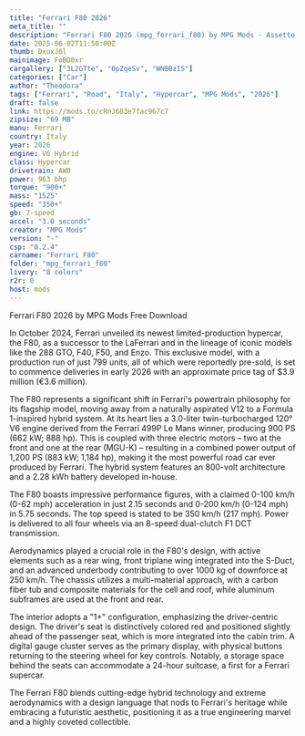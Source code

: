 ```yaml
---
title: "Ferrari F80 2026"
meta_title: ""
description: "Ferrari F80 2026 (mpg_ferrari_f80) by MPG Mods - Assetto Corsa Mods free download"
date: 2025-06-02T11:50:00Z
thumb: DxuxJ6l
mainimage: FoBD0xr
cargallery: ["3L2GTte", "OpZqeSv", "WNBBzIS"]
categories: ["Car"]
author: "Theodora"
tags: ["Ferrari", "Road", "Italy", "Hypercar", "MPG Mods", "2026"]
draft: false
link: https://mods.to/cRnJ683e7fac967c7
zipsize: "69 MB"
manu: Ferrari
country: Italy
year: 2026
engine: V6 Hybrid
class: Hypercar
drivetrain: AWD
power: 963 bhp 
torque: "900+"
mass: "1525"
speed: "350+"
gb: 7-speed
accel: "3.0 seconds"
creator: "MPG Mods"
version: "-"
csp: "0.2.4"
carname: "Ferrari F80"
folder: "mpg_ferrari_f80"
livery: "8 colors"
r2r: 0
host: mods
---
```


Ferrari F80 2026 by MPG Mods Free Download

In October 2024, Ferrari unveiled its newest limited-production hypercar, the F80, as a successor to the LaFerrari and in the lineage of iconic models like the 288 GTO, F40, F50, and Enzo. This exclusive model, with a production run of just 799 units, all of which were reportedly pre-sold, is set to commence deliveries in early 2026 with an approximate price tag of $3.9 million (€3.6 million).   

The F80 represents a significant shift in Ferrari's powertrain philosophy for its flagship model, moving away from a naturally aspirated V12 to a Formula 1-inspired hybrid system. At its heart lies a 3.0-liter twin-turbocharged 120° V6 engine derived from the Ferrari 499P Le Mans winner, producing 900 PS (662 kW; 888 hp). 
This is coupled with three electric motors – two at the front and one at the rear (MGU-K) – resulting in a combined power output of 1,200 PS (883 kW; 1,184 hp), making it the most powerful road car ever produced by Ferrari. The hybrid system features an 800-volt architecture and a 2.28 kWh battery developed in-house.   

The F80 boasts impressive performance figures, with a claimed 0-100 km/h (0-62 mph) acceleration in just 2.15 seconds and 0-200 km/h (0-124 mph) in 5.75 seconds. The top speed is stated to be 350 km/h (217 mph). Power is delivered to all four wheels via an 8-speed dual-clutch F1 DCT transmission.   

Aerodynamics played a crucial role in the F80's design, with active elements such as a rear wing, front triplane wing integrated into the S-Duct, and an advanced underbody contributing to over 1000 kg of downforce at 250 km/h. The chassis utilizes a multi-material approach, with a carbon fiber tub and composite materials for the cell and roof, while aluminum subframes are used at the front and rear.   

The interior adopts a "1+" configuration, emphasizing the driver-centric design. The driver's seat is distinctively colored red and positioned slightly ahead of the passenger seat, which is more integrated into the cabin trim. A digital gauge cluster serves as the primary display, with physical buttons returning to the steering wheel for key controls. Notably, a storage space behind the seats can accommodate a 24-hour suitcase, a first for a Ferrari supercar.   

The Ferrari F80 blends cutting-edge hybrid technology and extreme aerodynamics with a design language that nods to Ferrari's heritage while embracing a futuristic aesthetic, positioning it as a true engineering marvel and a highly coveted collectible.